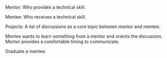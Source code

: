 Mentor: Who provides a technical skill.

Mentee: Who receives a technical skill.

Projects: A list of discussions as a core topic between mentor and mentee.

Mentee wants to learn something from a mentor and orients the discussion.
Mentor provides a comfortable timing to communicate.

Graduate a mentee.
